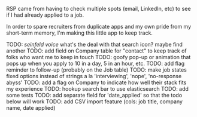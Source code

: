 RSP came from having to check multiple spots (email, LinkedIn, etc) to see if I had already applied to a job.

In order to spare recruiters from duplicate apps and my own pride from my short-term memory, I'm making this little app to keep track.

TODO: *seinfeld voice* what's the deal with that search icon? maybe find another
TODO: add field on Company table for "contact" to keep track of folks who want me to keep in touch
TODO: goofy pop-up or animation that pops up when you apply to 10 in a day, 5 in an hour, etc.
TODO: add flag reminder to follow-up (probably on the Job table)
TODO: make job states fixed options instead of strings a la 'interviewing', 'nope', 'no-response abyss'
TODO: add a flag on Company to indicate how well their stack fits my experience
TODO: hookup search bar to use elasticsearch
TODO: add some tests
TODO: add separate field for 'date_applied' so that the todo below will work
TODO: add CSV import feature (cols: job title, company name, date applied)
